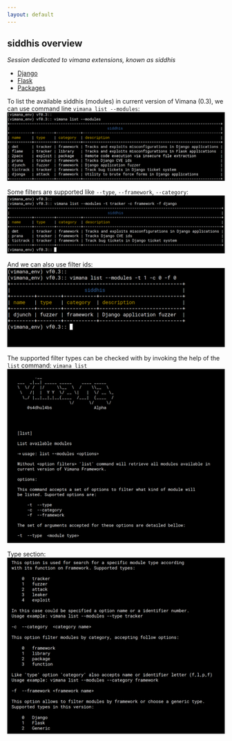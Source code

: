 ```yaml
---
layout: default
---
```

## siddhis overview
_Session dedicated to vimana extensions, known as siddhis_

*	[Django](./frameworks/django/django_siddhis.html)
*	[Flask](./frameworks/flask/flask_siddhis.html)
*	[Packages](./libs/packages_siddhis.html)

To list the available siddhis (modules) in current version of Vimana (0.3), we can use command line `vimana list --modules`:
![Alt text](https://github.com/s4dhulabs/s4dhulabs.github.io/blob/master/resources/imgs/modules_list1.png?raw=true "VIMANAFRAMEWORK")

Some filters are supported like `--type`, `--framework`, `--category`:
![Alt text](https://github.com/s4dhulabs/s4dhulabs.github.io/blob/master/resources/imgs/modules_list-filters-django1.png?raw=true "VIMANAFRAMEWORK")

And we can also use filter ids:
![Alt text](https://github.com/s4dhulabs/s4dhulabs.github.io/blob/master/resources/imgs/module_list-filter-by-id1.png?raw=true "VIMANAFRAMEWORK")

The supported filter types can be checked with by invoking the help of the `list` command: `vimana list`	
![Alt text](https://github.com/s4dhulabs/s4dhulabs.github.io/blob/master/resources/imgs/modules_list-helpp1.png?raw=true "VIMANAFRAMEWORK")

Type section:
![Alt text](https://github.com/s4dhulabs/s4dhulabs.github.io/blob/master/resources/imgs/modules_list_help1.png?raw=true "VIMANAFRAMEWORK")


